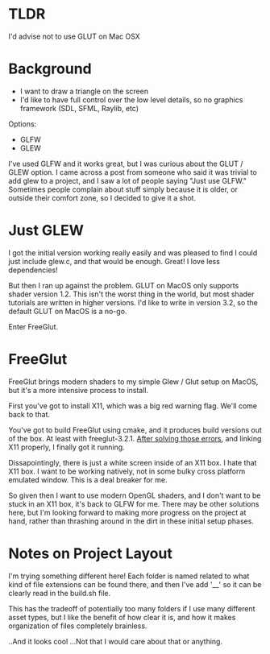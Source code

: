 # TLDR

I'd advise not to use GLUT on Mac OSX

# Background

- I want to draw a triangle on the screen 
- I'd like to have full control over the low level details, so no graphics framework (SDL, SFML, Raylib, etc)

Options:
- GLFW
- GLEW

I've used GLFW and it works great, but I was curious about the GLUT / GLEW option. I came across a post from someone who said it was trivial to add glew to a project, and I saw a lot of people saying "Just use GLFW." Sometimes people complain about stuff simply because it is older, or outside their comfort zone, so I decided to give it a shot. 

# Just GLEW

I got the initial version working really easily and was pleased to find I could just include glew.c, and that would be enough. Great! I love less dependencies! 

But then I ran up against the problem. GLUT on MacOS only supports shader version 1.2. This isn't the worst thing in the world, but most shader tutorials are written in higher versions. I'd like to write in version 3.2, so the default GLUT on MacOS is a no-go. 

Enter FreeGlut.

# FreeGlut 

FreeGlut brings modern shaders to my simple Glew / Glut setup on MacOS, but it's a more intensive process to install. 

First you've got to install X11, which was a big red warning flag. We'll come back to that.

You've got to build FreeGlut using cmake, and it produces build versions out of the box. At least with freeglut-3.2.1. 
[After solving those errors](https://github.com/dcnieho/FreeGLUT/issues/70), and linking X11 properly, I finally got it running.

Dissapointingly, there is just a white screen inside of an X11 box. I hate that X11 box. I want to be working natively, not in some bulky cross platform emulated window. This is a deal breaker for me. 

So given then I want to use modern OpenGL shaders, and I don't want to be stuck in an X11 box, it's back to GLFW for me. There may be other solutions here, but I'm looking forward to making more progress on the project at hand, rather than thrashing around in the dirt in these initial setup phases.


# Notes on Project Layout

I'm trying something different here! Each folder is named related to what kind of
file extensions can be found there, and then I've add '__' so it can be clearly
read in the build.sh file.

This has the tradeoff of potentially too many folders if I use many different
asset types, but I like the benefit of how clear it is, and how it makes
organization of files completely brainless.

..And it looks cool ...Not that I would care about that or anything.


